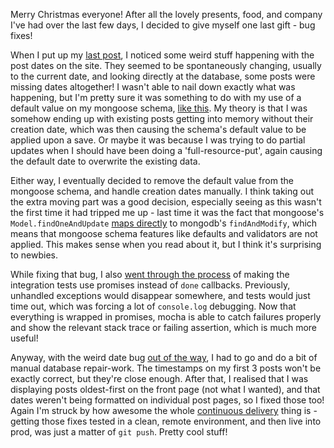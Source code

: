 Merry Christmas everyone! After all the lovely presents, food, and company I've had over the last few days, I decided to give myself one last gift - bug fixes!

When I put up my [last post](/post/yow-2014-day-1), I noticed some weird stuff happening with the post dates on the site. They seemed to be spontaneously changing, usually to the current date, and looking directly at the database, some posts were missing dates altogether! I wasn't able to nail down exactly what was happening, but I'm pretty sure it was something to do with my use of a default value on my mongoose schema, [like this](https://github.com/camjackson/writeitdown/blob/ce87a23cf85742330879a190f165b4f396082524/lib/models.js#L17). My theory is that I was somehow ending up with existing posts getting into memory without their creation date, which was then causing the schema's default value to be applied upon a save. Or maybe it was because I was trying to do partial updates when I should have been doing a 'full-resource-put', again causing the default date to overwrite the existing data.

Either way, I eventually decided to remove the default value from the mongoose schema, and handle creation dates manually. I think taking out the extra moving part was a good decision, especially seeing as this wasn't the first time it had tripped me up - last time it was the fact that mongoose's `Model.findOneAndUpdate` [maps directly](http://mongoosejs.com/docs/api.html#model_Model.findOneAndUpdate) to mongodb's `findAndModify`, which means that mongoose schema features like defaults and validators are not applied. This makes sense when you read about it, but I think it's surprising to newbies.

[//]: # (fold)

While fixing that bug, I also [went through the process](https://github.com/camjackson/writeitdown/commit/04d3f3a9df11a65d72a7b279c683612cc70add22) of making the integration tests use promises instead of `done` callbacks. Previously, unhandled exceptions would disappear somewhere, and tests would just time out, which was forcing a lot of `console.log` debugging. Now that everything is wrapped in promises, mocha is able to catch failures properly and show the relevant stack trace or failing assertion, which is much more useful!

Anyway, with the weird date bug [out of the way](https://github.com/camjackson/writeitdown/commit/f6222014a53a7dcdeace35f2aac84d569552d9bb), I had to go and do a bit of manual database repair-work. The timestamps on my first 3 posts won't be exactly correct, but they're close enough. After that, I realised that I was displaying posts oldest-first on the front page (not what I wanted), and that dates weren't being formatted on individual post pages, so I fixed those too! Again I'm struck by how awesome the whole [continuous delivery](/post/hooray-for-cd) thing is - getting those fixes tested in a clean, remote environment, and then live into prod, was just a matter of `git push`. Pretty cool stuff!
